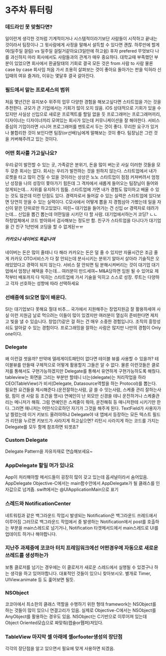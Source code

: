 3주차 튜터링
===

### 데드라인 못 맞췄다면? 
일이란게 생각한 것처럼 기계적이거나 시스템적이라기보단
사람들이 시작하고 끝내는 것이라서
팀장이나 그 윗사람에게 사정을 말해서 설득할 수 있다면 괜찮.
하루만에 할게여(일주일 걸림) vs 일주일 걸릴거같아요(3일만에 하고쉼)
후자 prefered
무엇보다 나를 과신하지 마라
회사에서도 사람들과의 관계가 매우 중요하다.
대학교때 부족했던 부분이 있었으면 회사에서 환골탈태의 기회로
결국 모든 것은 from 사람 to 사람
물론 case by case 회사임
처음 가서 조용히 살펴보는 것이 좋아요
돌아가는 판을 익혀라
신입때의 여유 즐겨라, 이유는 몇달후 결국 갈아진다.

### 필드에서 맡는 프로세스의 범위
처음 몇년간은 유지보수 위주의 업무
다양한 경험을 해보고싶다면 스타트업을 가는 것을 추천한다.
규모가 큰 기업에서는 기회가 많이 오지 않음.
iOS 상대적으로 기회가 있을 수 있지만 사실상 신입으로 새로운 프로젝트를 할일 없을 듯
프로그래머는 프로그래머끼리, 디자이너는 디자이너끼리 모여있는 회사가 있는데
커뮤니케이션을 잘 해야한다.
서비스 중심의 기업이라면 시니어 프로그래머를 멘토로서 두는 것이 좋다.
무리한 요구가 있거나 불합리한 것이 보인다면 팀장(or선배)님에게 말해보는 것이 좋다.
팀장님은 그런 것을 커버해주려고 있는 것이다.

### 어떤 회사를 가고싶나요?
우리:같이 발전할 수 있는 곳, 가족같은 분위기, 돈을 많이 버는곳
사실 이러한 것들을 모두 갖춘 회사는 없다.
회사는 우리가 발전하는 것을 원하지 않는다.
스타트업에서 내가 로켓을 타고 많이 건질 수 있을 것이라는 상상은 노노
스타트업이 점점 커져버려서 엄청난 성장을 나의 성장이 쫓아가기 힘든데 그 격차에서 새롭게 들어오는 팀장님이 들어와 앉게되는데... 지위를 유지하기 힘듦.
스타트업에 가면 내가 경험도 많이하고 배울 수 있는 것도 많은데 이런 단점도 있다.
경력자로서 들어갈 수 있는 실력은 스타트업에 있다보면 당연히 얻을 수 있는 실력이다.
C모사에서 어떻게 뽑을 지 경험삼아 가봤는데 일을 자신이 맡은 단위로만 하고있었다. 띠린~
대기업을 들어가는 건 신입 or 경력자로 데려가는데...
신입을 뽑긴 뽑는데 어떤일을 시키던 다 할 사람.
대기업에서하는거 코딩? ㄴㄴ
하청업체에서 코드 받아와서 검사해보는 정도만 함.
친구가 스타트업을 다니다가 대기업을 간 친구 1년만에 코딩을 할 수 없게된ㅠㅠ

##### 카카오나 네이버도 똑같나여
네이버는 돈은 많이 줄테니 다 해라
카카오는 돈은 덜 줄 수 있지만 자율시간은 조금 줄게
카카오 OTO서비스가 다 잘 안되는데 분사시키는 분위기 알아서 살아라
기술직은 오래있었다고 경력이 되지 않는다.
서비스 잘 안되면 팀 분해시켜버리는 것이 대기업
대기업에서 엄청난 혜택을 주는데...
여러분이 만드세여~ M&A당하면 임원 될 수 있어요
제작부터 배포까지 다 익히는 스타트업에 가서 기술을 익히고 스스로 성장.
루트는 다양하고 각자 선호하는 성향에 따라 선택하세요

### 선배중에 SI오면 많이 배운다.
SI는 대기업보다 못해요 절대 비추...
국가에서 지원해주는 창업지원금 잘 활용하세여
사실 이런 지원금 날로 먹으려는 이들이 많이 있겠지만
여러분이 열심히 준비한다면 제치고 빛을 낼 수 있습니다.
창업(?)같은 걸 하는 건 매우 소중한 경험입니다.
조직의 흥망성쇠도 알아갈 수 있는 경험이다.
프로그래밍을 잘하는 사람은 많지만 나만의 경험이 Only one이다.

### Delegate
왜 이런걸 썻을까?
만약에 델레게이트패턴이 없다면 테이블 뷰를 사용할 수 있을까?
테이블뷰를 만들때 구체적으로 어떻게 활용할지 그들은 알 수 없다.
물론 이런것들은 클로저를 통해서도 구현가능하겠지만 Delegate를 통해서 유연하게 구현가능하도록 해줬다.
tableview는 화면을 그리는 부분만 할테니 너는(delegate)는 처리작업을 하라
CEO(TableView)가 비서(Delegate, Datasource역할을 하는 Protocol)를 뽑는다.
필요한 요건들을 제시해준다.(운전잘하는사람, 글 쓸 수 잇는사람, 스케줄 관리 잘하는사람, 힘이 센 사람 등 조건을 명시)
연예인이 난 외모만 신경쓸 테니 운전하거나 스케줄관리는 메니저가 해줘.
그럼 연예인은 스케줄이 뭐야, 운전해줘 등 매니저한테 시키기만 한다.
그러면 매니저는 어떤식으로하던 자기가 그것을 해주게 된다.
TextField가 사용자가 날 찔렀는데 이거 키보드 올려야하냐 Delegate야
내 앱에서 등장하는 모든 텍스트 필드가 리턴을 누르면 키보드가 사라지게 하고싶으면?
리턴시 사라지게 하는 코드를 가지는 Delegate를 모두 함께 참조하면 되겟죠?

### Custom Delegate
Delegate Pattern을 자유자재로 연습해보세요~

### AppDelegate 할일 머가 있나요
App이 처리해야할 메서드들이 굉장히 많이 갖고 있는데 옵셔널이라서 숨어있음.
AppDelegate Objective-C에서는 main함수안에서 AppDelegate가 될 클래스를 인자값으로 넘겨줌.
swift에서는 @UIApplicationMain으로 표기

### 스레드와 NotificationCenter
네트워킹과 같은 백그라운드 작업시 발생되는 Notification은 백그라운드 쓰레드에서 이루어짐
그러므로 백그라운드 작업에서 중 발생하는 Notification에서 post를 호출하는 부분을 main스레드로 넘기거나, Notification 타겟메서드에서 main스레드로 UI를 업데이트 하거나 해야합니다.

### 지난주 과제중에 코코아 터치 프레임워크에선 어떤경우에 자동으로 새로운 쓰레드를 생성하는가
보통 클로저를 넘기는 경우에는 이 클로저가 새로운 스레드에서 실행될 수 있겠구나 하는 생각을 하고 있어야합니다.
대표적인 것들이 있으니 찾아보시오.
별개로 Timer, UIView.animate 등 도 훑어보면 될듯.

### NSObject
코코아에서 최소한의 클래스 역할을 수행하기 위한 형태
framework는 NSObject를 하는 것들이 많이 있으니 연결고리가 있음.
실제로 Objective-C에서는 NSObject를 AnyObject를 활용하는 경우도 있음.
NSObject는 C기반으로 이루어져 있는데 Object Oriented모습으로 짜맞춰(캡슐or뤱퍼)져있다.

### TableView 마지막 셀 아래에 셀orfooter생성의 장단점
각각의 장단점을 알고 있으면서 필요에 맞게 사용하면 되겠음.
